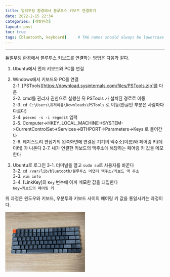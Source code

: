 ```yaml
---
title: 멀티부팅 환경에서 블루투스 키보드 연결하기
date: 2022-2-15 22:34
categories: [개발환경]
layout: post
toc: true
tags: [bluetooth, keyboard]     # TAG names should always be lowercase
---
```

- - -

듀얼부팅 환경에서 블루투스 키보드를 연결하는 방법은 다음과 같다.

1. Ubuntu에서 먼저 키보드와 PC를 연결

2. Windows에서 키보드와 PC를 연결    
2-1. [PSTools][https://download.sysinternals.com/files/PSTools.zip]를 다운    
2-2. cmd를 관리자 권한으로 실행한 뒤 PSTools 가 설치된 경로로 이동    
2-3. `cd C:\Users\유저이름\Downloads\PSTools` 로 이동(한글인 부분은 사람마다 다르다)   
2-4. `psexec -s -i regedit` 입력   
2-5. Computer->HKEY_LOCAL_MACHINE->SYSTEM->CurrentControlSet->Services->BTHPORT->Parameters->Keys 로 들어간다    
2-6. 레지스트리 편집기의 왼쪽화면에 연결된 기기의 맥주소(이름)와 페어링 키(데이터) 가 나온다
2-7. 내가 연결한 키보드의 맥주소에 해당하는 페어링 키 값을 메모한다

3. Ubuntu로 로그인
3-1. 터미널을 열고 `sudo su`로 사용자를 바꾼다     
3-2. `cd /var/lib/bluetooth/블루투스 어댑터 맥주소/키보드 맥 주소`    
3-3. `vim info`     
3-4. [LinkKey]의 `Key` 변수에 아까 메모한 값을 대입한다     
`Key=키보드의 페어링 키`

위 과정은 윈도우와 키보드, 우분투와 키보드 사이의 페어링 키 값을 통일시키는 과정이다.

<img src="/assets/img/bluetooth_keyboard/keychronK3.jpeg" width="50%" height="50%" alt="keychronK3">
